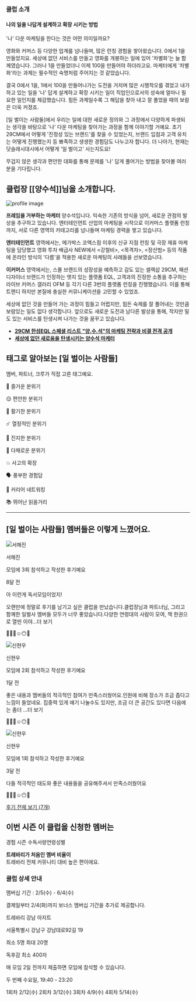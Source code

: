### 클럽 소개

#### 나의 일을 나답게 설계하고 확장 시키는 방법

'나' 다운 마케팅을 한다는 것은 어떤 의미일까요?

  

영화와 커머스 등 다양한 업계를 넘나들며, 많은 런칭 경험을 쌓아왔습니다. 0에서 1을 만들었지요. 세상에 없던 서비스를 만들고 영화를 개봉하는 일에 있어 '차별화'는 늘 함께였습니다. 그러나 1을 만들었더니 이제 100을 만들어야 하더라고요. 마케터에게 '차별화'라는 과제는 필수적인 숙명처럼 주어지는 것 같았습니다.

  

결국 0에서 1을, 1에서 100을 만들어나가는 도전을 거치며 많은 시행착오를 겪었고 내가 하고 있는 일을 '나' 답게 설계하고 확장 시키는 일이 직업인으로서의 성숙에 얼마나 필요한 일인지를 체감했습니다. 힘든 과제일수록 그 해답을 찾아 내고 잘 풀었을 때의 보람은 더욱 커졌죠.

  

[일 벌이는 사람들]에서 우리는 일에 대한 새로운 정의와 그 과정에서 다양하게 파생되는 생각을 바탕으로 '나' 다운 마케팅을 찾아가는 과정을 함께 이야기할 거예요. 초기 29CM에서 어떻게 '진정성 있는 브랜드'를 찾을 수 있었는지, 브랜드 입점과 고객 유치는 어떻게 진행했는지 등 뾰족하고 생생한 경험담도 나누고자 합니다. 더 나아가, 현재는 닷슬래시대시에서 어떻게 '일 벌이고' 사는지도요!

  

무겁지 않은 생각과 편안한 대화를 통해 문제를 '나' 답게 풀어가는 방법을 찾아볼 여러분을 기다립니다.

## 클럽장 [[양수석]]님을 소개합니다.

![profile image](https://m.trevari.co.kr/_next/image?url=https%3A%2F%2Fimage.trevari.co.kr%2Fstatic%2F2023%2F11%2Forigin%2Ff255a217-9925-41eb-8d90-1bf247ed5cc4.yss.jpeg.webp&w=1280&q=75)

**프레임을 거부하는 마케터** 양수석입니다. 익숙한 기존의 방식을 넘어, 새로운 관점의 발상을 추구하고 있습니다. 엔터테인먼트 산업의 마케팅을 시작으로 이커머스 플랫폼 런칭까지, 서로 다른 영역의 카테고리를 넘나들며 마케팅 경력을 쌓고 있습니다.

  

**엔터테인먼트** 영역에서는, 메가박스 코엑스점 이후의 신규 지점 런칭 및 극장 제휴 마케팅을 담당했고 영화 투자 배급사 NEW에서 <강철비>, <목격자>, <장산범> 등의 작품에 온라인 방식의 '다름'을 적용한 새로운 마케팅의 사례들을 선보였습니다.

  

**이커머스** 영역에서는, 스몰 브랜드의 성장성을 예측하고 감도 있는 셀렉샵 29CM, 패션 디자이너 브랜드가 인정하는 엣지 있는 플랫폼 EQL, 고객과의 진정한 소통을 추구하는 라이브 커머스 갤러리 OFM 등 각기 다른 3번의 플랫폼 런칭을 진행했습니다. 이를 통해 트렌디 하지만 본질에 충실한 커뮤니케이션을 고민할 수 있었죠.

  

세상에 없던 것을 만들어 가는 과정이 힘들고 어렵지만, 힘든 숙제를 잘 풀어내는 것만큼 보람있는 일도 없다 생각합니다. 앞으로도 새로운 도전과 남다른 발상을 통해, 작지만 밀도 있는 서비스를 탄생시켜 나가는 것을 꿈꾸고 있습니다.

  

- [**29CM 한섬EQL 스페셜 리스트 "양.수.석"의 마케팅 전략과 비결 전격 공개**](https://www.youtube.com/watch?v=fOKMhliO4hU#partners.trevari.co.kr)
- [**세상에 없던 새로움을 탄생시키는 양수석 마케터**](https://letter.wepick.kr/401/4393178/#partners.trevari.co.kr)

[](https://bit.ly/3SzDtvK)


## 태그로 알아보는 [일 벌이는 사람들]

멤버, 파트너, 크루가 직접 고른 태그예요.

🥳 즐거운 분위기

😌 편안한 분위기

🕺 활기찬 분위기

☄️ 열정적인 분위기

🤔 진지한 분위기

🔮 다채로운 분위기

💥 사고의 확장

🗣 풍부한 경험담

💼 커리어 네트워킹

📚 뛰어난 읽을거리

---

## [일 벌이는 사람들] 멤버들은 이렇게 느꼈어요.

![서해진](https://d270xxc7m3spo6.cloudfront.net/default-profile-image.svg)

서해진

모임에 3회 참석하고 작성한 후기예요

8달 전

아 이런게 독서모임이었지!

오랜만에 정말로 후기를 남기고 싶은 클럽을 만났습니다.클럽장님과 파트너님, 그리고 함께한 일벌사 멤버들 모두가 너무 좋았습니다.다양한 연령대의 사람이 모여, 책 한권으로 열띤 이야...더 보기

🧡😍😃☺️😶🤔

![신현우](https://d270xxc7m3spo6.cloudfront.net/default-profile-image.svg)

신현우

모임에 2회 참석하고 작성한 후기예요

1달 전

좋은 내용과 멤버들의 적극적인 참여가 만족스러웠어요.인원에 비해 장소가 조금 좁다고 느낌이 들었네요. 집중력 있게 얘기 나눌수도 있지만, 조금 더 큰 공간도 있다면 다음에는 좀더 ...더 보기

🧡😍😃☺️😶🤔

![신현우](https://d270xxc7m3spo6.cloudfront.net/default-profile-image.svg)

신현우

모임에 1회 참석하고 작성한 후기예요

3달 전

다들 적극적인 태도와 좋은 내용들을 공유해주셔서 만족스러웠어요

🧡😍😃☺️😶🤔

[후기 전체 보기 (7개)](https://m.trevari.co.kr/reviews/clubs/b6b286ed-9e48-43e1-b977-6f681ae42a9d)

## 이번 시즌 이 클럽을 신청한 멤버는

경험 시즌 수독서량연령성별

**트레바리가 처음인 멤버 비율이**  
트레바리 전체 커뮤니티 대비 높은 편이에요.

### 클럽 상세 안내

멤버십 기간 : 2/5(수) - 6/4(수)

결제일부터 2/4(화)까지 보너스 멤버십 기간을 추가로 제공합니다.

트레바리 강남 아지트

서울특별시 강남구 강남대로92길 19

최소 5명 최대 20명

독후감 최소 400자

매 모임 2일 전까지 제출하면 모임에 참석할 수 있습니다.

두 번째 수요일, 19:40 - 23:20

1회차 2/12(수) 2회차 3/12(수) 3회차 4/9(수) 4회차 5/14(수)